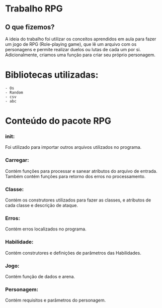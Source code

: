 # Trabalho RPG
## O que fizemos?
A ideia do trabalho foi utilizar os conceitos aprendidos em aula para fazer um jogo de RPG (Role-playing game), que lê um arquivo com os personagens e permite realizar duelos ou lutas de cada um por si. Adicionalmente, criamos uma função para criar seu próprio personagem. 

# Bibliotecas utilizadas:
    - Os
    - Random
    - csv
    - abc

# Conteúdo do pacote RPG

### __init__: 
Foi utilizado para importar outros arquivos utilizados no programa.

### Carregar: 
Contém funções para processar e sanear atributos do arquivo de entrada. Também contém funções para retorno dos erros no processamento.

### Classe:
Contém os construtores utilizados para fazer as classes, e atributos de cada classe e descrição de ataque.

### Erros: 
Contém erros localizados no programa.

### Habilidade:
Contém construtores e definições de parâmetros das Habilidades.

### Jogo:
Contém função de dados e arena.

### Personagem:
Contém requisitos e parâmetros do personagem.
